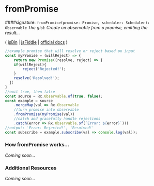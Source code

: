# fromPromise

####signature: `fromPromise(promise: Promise, scheduler: Scheduler): Observable`
*The gist: Create an observable from a promise, emitting the result...*

( [jsBin](http://jsbin.com/cokivecima/1/edit?js,console) | [jsFiddle](https://jsfiddle.net/d3pn27dv/8/) | [official docs](http://reactivex.io/rxjs/class/es6/Observable.js~Observable.html#static-method-fromPromise) )

```js
//example promise that will resolve or reject based on input
const myPromise = (willReject) => {
	return new Promise((resolve, reject) => {
  	if(willReject){
    	reject('Rejected!');
    }
    resolve('Resolved!');
  })
}
//emit true, then false
const source = Rx.Observable.of(true, false);
const example = source
	.mergeMap(val => Rx.Observable
  	//turn promise into observable
  	.fromPromise(myPromise(val))
    //catch and gracefully handle rejections
  	.catch(error => Rx.Observable.of(`Error: ${error}`)))
//output: 'Error: Rejected!', 'Resolved!'
const subscribe = example.subscribe(val => console.log(val));
```

### How fromPromise works...
*Coming soon...*


### Additional Resources
*Coming soon...*
